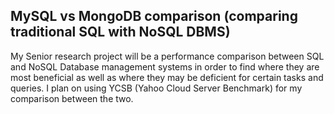 ## MySQL vs MongoDB comparison (comparing traditional SQL with NoSQL DBMS)

My Senior research project will be a performance comparison between SQL and NoSQL Database management systems in order to find where they are most beneficial as well as where they may be deficient for certain tasks and queries. I plan on using YCSB (Yahoo Cloud Server Benchmark) for my comparison between the two. 

